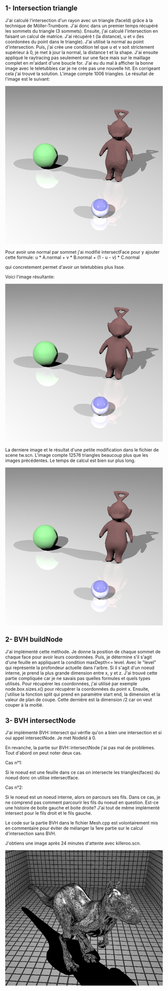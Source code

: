 ## 1- Intersection triangle

J'ai calculé l'intersection d'un rayon avec un triangle (faceId) grâce à la technique de Möller-Trumbore. J'ai donc dans un premier temps récupéré les sommets du triangle (3 sommets). Ensuite, j'ai calculé l'intersection en faisant un calcul de matrice. J'ai récupéré t (la distance), u et v (les coordonées du point dans le triangle). J'ai utilisé la normal au point d'intersection.
Puis, j'ai crée une condition tel que u et v soit strictement supérieur à 0, je met à jour la normal, la distance t et la shape.
J'ai ensuite appliqué le raytracing pas seulement sur une face mais sur le maillage complet en m'aidant d'une boucle for. 
J'ai eu du mal à afficher la bonne image avec le teletubbies car je ne crée pas une nouvelle hit.
 En corrigeant cela j'ai trouvé la solution.
 L'image compte 1006 triangles.
 Le résultat de l'image est le suivant:

![alt text](data/tw.png)

Pour avoir une normal par sommet j'ai modifié intersectFace pour y ajouter cette formule: 
u * A.normal + v * B.normal + (1 - u - v) * C.normal

qui concretement permet d'avoir un teletubbies plus lisse.

Voici l'image résultante:

![alt text](data/tw2.png)

La derniere image et le résultat d'une petite modification dans le fichier de scene tw.scn.
L'image compte 12576 triangles beaucoup plus que les images précédentes. Le temps de calcul est bien sur plus long.

![alt text](data/tw3.png)



## 2- BVH buildNode

J'ai implémenté cette méthode. Je donne la position de chaque sommet de chaque face pour avoir leurs coordonnées. Puis, je détermine s'il s'agit d'une feuille en appliquant la condition maxDepth<= level.
Avec le "level" qui représente la profondeur actuelle dans l'arbre. Si il s'agit d'un noeud interne, je prend la plus grande dimension entre x, y et z. J'ai trouvé cette partie compliquée car je ne savais pas quelles formules et quels types utilisés. Pour récupérer les coordonnées, j'ai utilisé par exemple node.box.sizes.x() pour récupérer la coordonnées du point x.
Ensuite, j'utilise la fonction split qui prend en paramètre  start end, la dimension et la valeur de plan de coupe. Cette dernière est la dimension /2 car on veut couper à la moitié.

## 3- BVH intersectNode

J'ai implémenté BVH::intersect qui vérifie qu'on a bien une intersection et si oui appel intersectNode.
Je met NodeId à 0.

En revanche, la partie sur BVH::intersectNode j'ai pas mal de problèmes. 
Tout d'abord on peut noter deux cas. 

Cas n°1:

Si le noeud est une feuille dans ce cas on intersecte les triangles(faces) du noeud donc on utilise intersectface.

Cas n°2:

Si le noeud est un noeud interne, alors on parcours ses fils. Dans ce cas, je ne comprend pas comment parcourir les fils du noeud en question. Est-ce une histoire de boite gauche et boite droite?
J'ai tout de même implémenté intersect pour le fils droit et le fils gauche.

Le code sur la partie BVH dans le fichier Mesh.cpp est volontairement mis en commentaire pour éviter de mélanger la 1ere partie sur le calcul d'intersection sans BVH.

J'obtiens une image après 24 minutes d'attente avec killeroo.scn.


![alt text](data/killeroobvh.png)